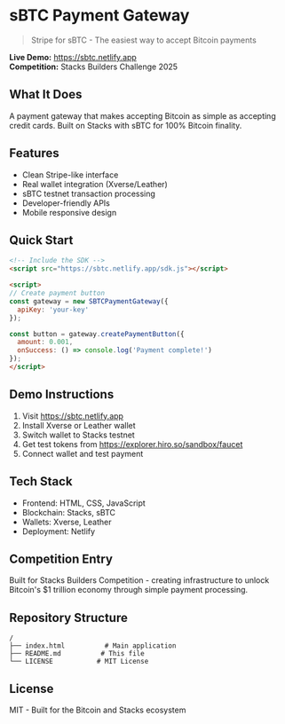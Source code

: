 # sBTC Payment Gateway

> Stripe for sBTC - The easiest way to accept Bitcoin payments

**Live Demo:** https://sbtc.netlify.app  
**Competition:** Stacks Builders Challenge 2025

## What It Does

A payment gateway that makes accepting Bitcoin as simple as accepting credit cards. Built on Stacks with sBTC for 100% Bitcoin finality.

## Features

- Clean Stripe-like interface
- Real wallet integration (Xverse/Leather)
- sBTC testnet transaction processing
- Developer-friendly APIs
- Mobile responsive design

## Quick Start

```html
<!-- Include the SDK -->
<script src="https://sbtc.netlify.app/sdk.js"></script>

<script>
// Create payment button
const gateway = new SBTCPaymentGateway({
  apiKey: 'your-key'
});

const button = gateway.createPaymentButton({
  amount: 0.001,
  onSuccess: () => console.log('Payment complete!')
});
</script>
```

## Demo Instructions

1. Visit https://sbtc.netlify.app
2. Install Xverse or Leather wallet
3. Switch wallet to Stacks testnet
4. Get test tokens from https://explorer.hiro.so/sandbox/faucet
5. Connect wallet and test payment

## Tech Stack

- Frontend: HTML, CSS, JavaScript
- Blockchain: Stacks, sBTC
- Wallets: Xverse, Leather
- Deployment: Netlify

## Competition Entry

Built for Stacks Builders Competition - creating infrastructure to unlock Bitcoin's $1 trillion economy through simple payment processing.

## Repository Structure

```
/
├── index.html          # Main application
├── README.md          # This file
└── LICENSE           # MIT License
```

## License

MIT - Built for the Bitcoin and Stacks ecosystem
